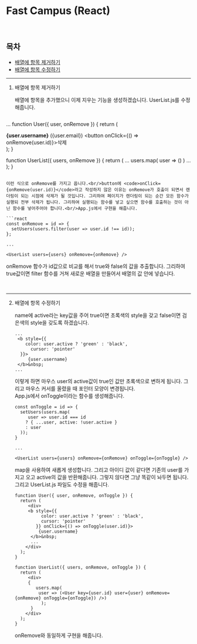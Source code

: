 # Fast Campus (React)

<br/>

## 목차

- [배열에 항목 제거하기](#remove)
- [배열에 항목 수정하기](#edit)

---

1. 배열에 항목 제거하기<a id="remove"></a>

   배열에 항목을 추가했으니 이제 지우는 기능을 생성하겠습니다. UserList.js를 수정해줍니다.

   ```react
...
   function User({ user, onRemove }) {
     return (
     	<div>
       	<b>{user.username}</b> <span>({user.email})</span>
         <button onClick={() => onRemove(user.id)}>삭제</button>
       </div>
     );
   }
   
   function UserList({ users, onRemove }) {
     return (
     	...
       users.map(
       	user => (<User key={user.id} user={user} onRemove={onRemove} />)
       )
       ...
     );
   }
   ```
   
   이런 식으로 onRemove를 가지고 옵니다.<br/>button에 <code>onClick={onRemove(user.id)}</code>라고 작성하지 않은 이유는 onRemove가 호출이 되면서 렌더링이 되는 시점에 삭제가 될 것입니다. 그리하여 페이지가 렌더링이 되는 순간 모든 함수가 실행되 전부 삭제가 됩니다. 그리하여 실행되는 함수를 넣고 싶으면 함수를 호출하는 것이 아닌 함수를 넣어주어야 합니다.<br/>App.js에서 구현을 해줍니다.
   
   ```react
   const onRemove = id => {
     setUsers(users.filter(user => user.id !== id));
   };
   
   ...
   
   <UserList users={users} onRemove={onRemove} />
   ```
   
   onRemove 함수가 id값으로 비교를 해서 true와 false의 값을 추출합니다. 그리하여 true값이면 filter 함수를 거쳐 새로운 배열을 만들어서 배열의 값 안에 넣습니다.
   
   <br/>
   
   ---
   
2. 배열에 항목 수정하기<a id="edit"></a>

   name에 active라는 key값을 주어 true이면 초록색의 style을 갖고 false이면 검은색의 style을 갖도록 하겠습니다.

   ```react
   ...
   	<b style={{
       color: user.active ? 'green' : 'black',
         cursor: 'pointer'
     }}>
     	{user.username}
   	</b>&nbsp;
   ...
   ```

   이렇게 하면 마우스 user의 active값이 true인 값만 초록색으로 변하게 됩니다. 그리고 마우스 커서를 올렸을 때 포인터 모양이 변경됩니다.<br/>App.js에서 onToggle이라는 함수를 생성해줍니다.

   ```react
   const onToggle = id => {
     setUsers(users.map(
     	user => user.id === id
       ? { ...user, active: !user.active }
       : user
     ));
   }
   
   ...
   
   <UserList users={users} onRemove={onRemove} onToggle={onToggle} />
   ```

   map을 사용하여 새롭게 생성합니다. 그리고 아이디 값이 같다면 기존의 user를 가지고 오고 active의 값을 반환해줍니다. 그렇지 않다면 그냥 똑같이 놔두면 됩니다. 그리고 UserList.js 파일도 수정을 해줍니다.

   ```react
   function User({ user, onRemove, onToggle }) {
     return (
     	<div>
       	<b style={{
             color: user.active ? 'green' : 'black',
             cursor: 'pointer'
           }} onClick={() => onToggle(user.id)}>
           	{user.username}
         </b>&nbsp;
         ...
       </div>
     );
   }
   
   function UserList({ users, onRemove, onToggle }) {
     return (
     	<div>
       	{
           users.map(
           	user => (<User key={user.id} user={user} onRemove={onRemove} onToggle={onToggle}) />)
             );
         }
       </div>
     );
   }
   ```

   onRemove와 동일하게 구현을 해줍니다.
